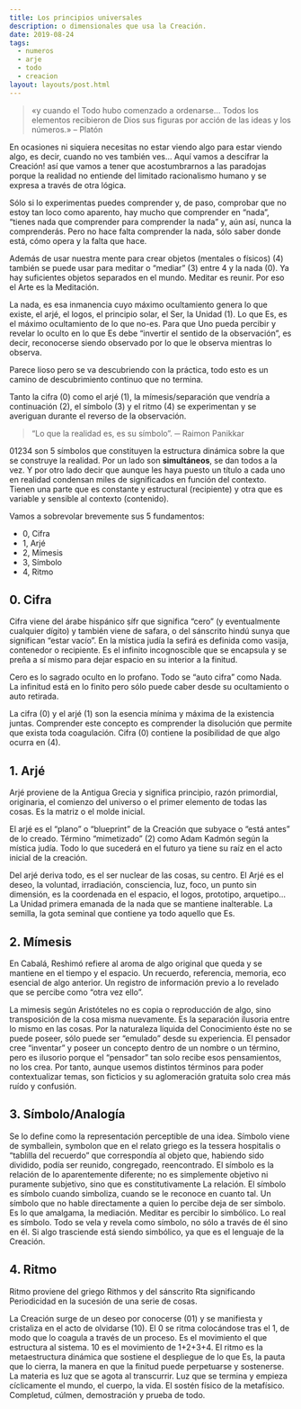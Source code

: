 ```yaml
---
title: Los principios universales
description: o dimensionales que usa la Creación.
date: 2019-08-24
tags:
  - numeros
  - arje
  - todo
  - creacion
layout: layouts/post.html
---
```


> «y cuando el Todo hubo comenzado a ordenarse…
> Todos los elementos recibieron de Dios sus figuras
> por acción de las ideas
> y los números.»
> – Platón

En ocasiones ni siquiera necesitas no estar viendo algo para estar viendo algo, es decir, cuando no ves también ves… Aquí vamos a descifrar la Creación! así que vamos a tener que acostumbrarnos a las paradojas porque la realidad no entiende del limitado racionalismo humano y se expresa a través de otra lógica.

Sólo si lo experimentas puedes comprender y, de paso, comprobar que no estoy tan loco como aparento, hay mucho que comprender en “nada”, “tienes nada que comprender para comprender la nada” y, aún así, nunca la comprenderás. Pero no hace falta comprender la nada, sólo saber donde está, cómo opera y la falta que hace.

Además de usar nuestra mente para crear objetos (mentales o físicos) (4) también se puede usar para meditar o “mediar” (3) entre 4 y la nada (0). Ya hay suficientes objetos separados en el mundo. Meditar es reunir. Por eso el Arte es la Meditación.

La nada, es esa inmanencia cuyo máximo ocultamiento genera lo que existe, el arjé, el logos, el principio solar, el Ser, la Unidad (1). Lo que Es, es el máximo ocultamiento de lo que no-es. Para que Uno pueda percibir y revelar lo oculto en lo que Es debe “invertir el sentido de la observación”, es decir, reconocerse siendo observado por lo que le observa mientras lo observa.

Parece lioso pero se va descubriendo con la práctica, todo esto es un camino de descubrimiento continuo que no termina.

Tanto la cifra (0) como el arjé (1), la mímesis/separación que vendría a continuación (2), el símbolo (3) y el ritmo (4) se experimentan y se averiguan durante el reverso de la observación.

> “Lo que la realidad es, es su símbolo”.
> ─ Raimon Panikkar

01234 son 5 símbolos que constituyen la estructura dinámica sobre la que se construye la realidad. Por un lado son **simultáneos**, se dan todos a la vez.  Y por otro lado decir que aunque les haya puesto un título a cada uno en realidad condensan miles de significados en función del contexto. Tienen una parte que es constante y estructural (recipiente) y otra que es variable y sensible al contexto (contenido).

Vamos a sobrevolar brevemente sus 5 fundamentos:

- 0, Cifra
- 1, Arjé
- 2, Mímesis
- 3, Símbolo
- 4, Ritmo

## 0. Cifra

Cifra viene del árabe hispánico ṣífr que significa “cero” (y eventualmente cualquier dígito) y también viene de safara, o del sánscrito hindú sunya que significan “estar vacío”. En la mística judía la sefirá es definida como vasija, contenedor o recipiente. Es el infinito incognoscible que se encapsula y se preña a sí mismo para dejar espacio en su interior a la finitud.

Cero es lo sagrado oculto en lo profano. Todo se “auto cifra” como Nada. La infinitud está en lo finito pero sólo puede caber desde su ocultamiento o auto retirada.

La cifra (0) y el arjé (1) son la esencia mínima y máxima de la existencia juntas. Comprender este concepto es comprender la disolución que permite que exista toda coagulación. Cifra (0) contiene la posibilidad de que algo ocurra en (4).

## 1. Arjé

Arjé proviene de la Antigua Grecia y significa principio, razón primordial, originaria, el comienzo del universo o el primer elemento de todas las cosas. Es la matriz o el molde inicial.

El arjé es el “plano” o “blueprint” de la Creación que subyace o “está antes” de lo creado. Término “mimetizado” (2) como Adam Kadmón según la mística judía. Todo lo que sucederá en el futuro ya tiene su raíz en el acto inicial de la creación.

Del arjé deriva todo, es el ser nuclear de las cosas, su centro. El Arjé es el deseo, la voluntad, irradiación, consciencia, luz, foco, un punto sin dimensión, es la coordenada en el espacio, el logos, prototipo, arquetipo… La Unidad primera emanada de la nada que se mantiene inalterable. La semilla, la gota seminal que contiene ya todo aquello que Es.

## 2. Mímesis

En Cabalá, Reshimó refiere al aroma de algo original que queda y se mantiene en el tiempo y el espacio. Un recuerdo, referencia, memoria, eco esencial de algo anterior. Un registro de información previo a lo revelado que se percibe como “otra vez ello”.

La mimesis según Aristóteles no es copia o reproducción de algo, sino transposición de la cosa misma nuevamente. Es la separación ilusoria entre lo mismo en las cosas. Por la naturaleza líquida del Conocimiento éste no se puede poseer, sólo puede ser “emulado” desde su experiencia. El pensador cree “inventar” y poseer un concepto dentro de un nombre o un término, pero es ilusorio porque el “pensador” tan solo recibe esos pensamientos, no los crea. Por tanto, aunque usemos distintos términos para poder contextualizar temas, son ficticios y su aglomeración gratuita solo crea más ruído y confusión.

## 3. Símbolo/Analogía

Se lo define como la representación perceptible de una idea. Símbolo viene de symballein, symbolon que en el relato griego es la tessera hospitalis o “tablilla del recuerdo” que correspondía al objeto que, habiendo sido dividido, podía ser reunido, congregado, reencontrado. El símbolo es la relación de lo aparentemente diferente; no es simplemente objetivo ni puramente subjetivo, sino que es constitutivamente La relación. El símbolo es símbolo cuando simboliza, cuando se le reconoce en cuanto tal. Un símbolo que no hable directamente a quien lo percibe deja de ser símbolo. Es lo que amalgama, la mediación. Meditar es percibir lo simbólico. Lo real es símbolo. Todo se vela y revela como símbolo, no sólo a través de él sino en él. Si algo trasciende está siendo simbólico, ya que es el lenguaje de la Creación.

## 4. Ritmo

Ritmo proviene del griego Rithmos y del sánscrito Rta significando Periodicidad en la sucesión de una serie de cosas.

La Creación surge de un deseo por conocerse (01) y se manifiesta y cristaliza en el acto de olvidarse (10). El 0 se ritma colocándose tras el 1, de modo que lo coagula a través de un proceso. Es el movimiento el que estructura al sistema. 10 es el movimiento de 1+2+3+4. El ritmo es la metaestructura dinámica que sostiene el despliegue de lo que Es, la pauta que lo cierra, la manera en que la finitud puede perpetuarse y sostenerse. La materia es luz que se agota al transcurrir. Luz que se termina y empieza cíclicamente el mundo, el cuerpo, la vida. El sostén físico de la metafísico. Completud, cúlmen, demostración y prueba de todo.
